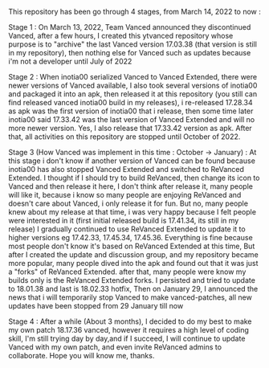 This repository has been go through 4 stages, from March 14, 2022 to now :

Stage 1 :
On March 13, 2022, Team Vanced announced they discontinued Vanced, after a few hours, I created this ytvanced repository whose purpose is to "archive" the last Vanced version 17.03.38 (that version is still in my repository), then nothing else for Vanced such as updates because i'm not a developer until July of 2022

Stage 2 :
When inotia00 serialized Vanced to Vanced Extended, there were newer versions of Vanced available, I also took several versions of inotia00 and packaged it into an apk, then released it at this repository (you still can find released vanced inotia00 build in my releases), i re-released 17.28.34 as apk was the first version of inotia00 that i release, then some time later inotia00 said 17.33.42 was the last version of Vanced Extended and will no more newer version. Yes, I also release that 17.33.42 version as apk. After that, all activities on this repository are stopped until October of 2022.

Stage 3 (How Vanced was implement in this time : October -> January) :
At this stage i don't know if another version of Vanced can be found because inotia00 has also stopped Vanced Extended and switched to ReVanced Extended. I thought if I should try to build ReVanced, then change its icon to Vanced and then release it here, I don't think after release it, many people will like it, because i know so many people are enjoying ReVanced and doesn't care about Vanced, i only release it for fun. But no, many people knew about my release at that time, i was very happy because I felt people were interested in it (first initial released build is 17.41.34, its still in my release) I gradually continued to use ReVanced Extended to update it to higher versions eg 17.42.33, 17.45.34, 17.45.36. Everything is fine because most people don't know it's based on ReVanced Extended at this time, But after I created the update and discussion group, and my repository became more popular, many people dived into the apk and found out that it was just a "forks" of ReVanced Extended. after that, many people were know my builds only is the ReVanced Extended forks. I persisted and tried to update to 18.01.38 and last is 18.02.33 hotfix, Then on January 29, I announced the news that i will temporarily stop Vanced to make vanced-patches, all new updates have been stopped from 29 January till now

Stage 4 :
After a while (About 3 months), I decided to do my best to make my own patch 18.17.36 vanced, however it requires a high level of coding skill, I'm still trying day by day,and if I succeed, I will continue to update Vanced with my own patch, and even invite ReVanced admins to collaborate. Hope you will know me, thanks.